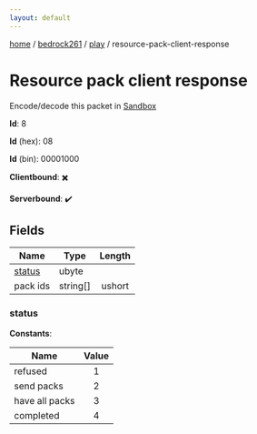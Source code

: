 ```yaml
---
layout: default
---
```


[home](/)  /  [bedrock261](/protocol/bedrock261)  /  [play](/protocol/bedrock261/play)  /  resource-pack-client-response

# Resource pack client response

Encode/decode this packet in [Sandbox](../../../sandbox/bedrock261#Play.ResourcePackClientResponse)

**Id**: 8

**Id** (hex): 08

**Id** (bin): 00001000

**Clientbound**: ✖️

**Serverbound**: ✔️

## Fields

Name | Type | Length
---|---|:---:
[status](#status) | ubyte | [](/protocol/bedrock261/types/)
pack ids | string[] | ushort

### status

**Constants**:

Name | Value
---|:---:
refused | 1
send packs | 2
have all packs | 3
completed | 4
